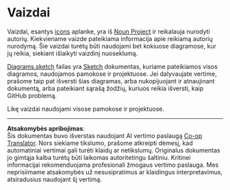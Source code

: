 <!--
CO_OP_TRANSLATOR_METADATA:
{
  "original_hash": "50abd54997afa7e7a3fc7019379e49e3",
  "translation_date": "2025-08-28T20:11:50+00:00",
  "source_file": "images/README.md",
  "language_code": "lt"
}
-->
# Vaizdai

Vaizdai, esantys [icons](../../../images/icons) aplanke, yra iš [Noun Project](https://thenounproject.com) ir reikalauja nurodyti autorių. Kiekviename vaizde pateikiama informacija apie reikiamą autorių nurodymą. Šie vaizdai turėtų būti naudojami bet kokiuose diagramose, kur jų reikia, siekiant išlaikyti vaizdinį nuoseklumą.

[Diagrams.sketch](../../../images/Diagrams.sketch) failas yra [Sketch](https://www.sketch.com) dokumentas, kuriame pateikiamos visos diagramos, naudojamos pamokose ir projektuose. Jei dalyvaujate vertime, prašome taip pat išversti šias diagramas, arba nukopijuojant ir atnaujinant dokumentą, arba pateikiant sąrašą žodžių, kuriuos reikia išversti, kaip GitHub problemą.

Likę vaizdai naudojami visose pamokose ir projektuose.

---

**Atsakomybės apribojimas**:  
Šis dokumentas buvo išverstas naudojant AI vertimo paslaugą [Co-op Translator](https://github.com/Azure/co-op-translator). Nors siekiame tikslumo, prašome atkreipti dėmesį, kad automatiniai vertimai gali turėti klaidų ar netikslumų. Originalus dokumentas jo gimtąja kalba turėtų būti laikomas autoritetingu šaltiniu. Kritinei informacijai rekomenduojama profesionali žmogaus vertimo paslauga. Mes neprisiimame atsakomybės už nesusipratimus ar klaidingus interpretavimus, atsiradusius naudojant šį vertimą.